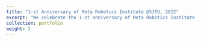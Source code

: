 ```yaml
---
title: "1-st Anniversary of Meta Robotics Institute @SJTU, 2022"
excerpt: "We celebrate the 1-st anniversary of Meta Robotics Institute @SJTU<br/><img src='/images/portfolio/MRI2022.png'>"
collection: portfolio
weight: 3
---
```



